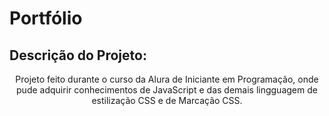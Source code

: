 # Portfólio

## Descrição do Projeto:
<p align="center"> Projeto feito durante o curso da Alura de Iniciante em Programação, onde pude adquirir conhecimentos de JavaScript e das demais lingguagem de estilização CSS e de Marcação CSS.</p>

